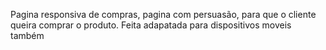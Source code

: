 Pagina responsiva de compras, pagina com persuasão, para que o cliente queira comprar o produto. Feita adapatada para dispositivos moveis também
